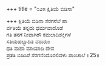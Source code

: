 +++
title = "೦೨೫ ಕ್ಷಿತಿಯೆ ಬಿಡಿಸಾ"

+++
ಕ್ಷಿತಿಯೆ ಬಿಡಿಸಾ ಸೆರಗನೆಲೆ ಪಾ  
ರ್ವತಿಯೆ ತನ್ನದು ಧರ್ಮವಾದೊಡೆ  
ಗತಿ ತನಗೆ ನೀವಾಗಿರೌ ಕಮಲಾದಿಶಕ್ತಿಗಳೆ  
ಸತಿಯಹಲ್ಯಾದಿತಿ ವರಾರುಂ  
ಧತಿ ಮಹಾ ಮಾಯಾದಿ ದೇವ  
ಪ್ರತತಿ ಬಿಡಿಸಿರೆ ಸೆರಗನೆಂದೊರಲಿದಳು ಪಾಂಚಾಲೆ     ॥25॥